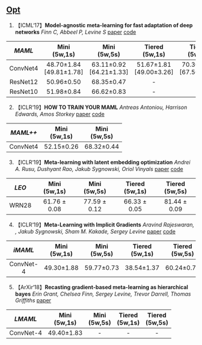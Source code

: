 ## [Opt](#content)

1. 【ICML‘17】**Model-agnostic meta-learning for fast adaptation of deep networks**
*Finn C, Abbeel P, Levine S*
[paper](http://proceedings.mlr.press/v70/finn17a/finn17a.pdf)
[code](http://github.com/cbfinn/maml)

|*MAML*| Mini<br>(5w,1s) | Mini<br>(5w,5s) | Tiered<br>(5w,1s) | Tiered<br>(5w,5s) |CIFARFS<br>(5w,1s) | CIFARFS<br>(5w,5s) | CUB<br>(5w,1s) | CUB<br>(5w,5s) |CIFAR100<br>(5w,1s) | CIFAR100<br>(5w,5s) |FC100<br>(5w,1s) | FC100<br>(5w,5s) | Omn<br>(5w,1s) | Omn<br>(5w,5s) |
|:------:|:------:|:------:|:------:|:------:|:------:|:------:|:------:|:------:|:------:|:------:|:------:|:------:|:------:|:------:|
|ConvNet4|48.70±1.84<br>[49.81±1.78]|63.11±0.92<br>[64.21±1.33]|51.67±1.81<br>[49.00±3.26]|70.30±0.08<br>[67.56±1.80]|58.90±1.90<br>[57.06±3.83]|71.50±1.00<br>[72.24±1.71]|47.85±0.22<br>[53.31±1.77]|64.77±0.20<br>[69.88±1.47]|-|-|37.63±2.23]|[49.14±1.58]|98.70±0.40<br>[97.13±1.25]|99.90±0.10<br>[99.23±0.40]|
|ResNet12|50.96±0.50|68.35±0.47|-|-|-|-|-|-|-|-|-|-|-|-|
|ResNet10|51.98±0.84|66.62±0.83|-|-|-|-|-|-|-|-|-|-|-|-|


2. 【ICLR‘19】**HOW TO TRAIN YOUR MAML**
*Antreas Antoniou, Harrison Edwards, Amos Storkey*
[paper](https://openreview.net/pdf?id=HJGven05Y7)
[code](https://github.com/AntreasAntoniou/HowToTrainYourMAMLPytorch)

|*MAML++*| Mini<br>(5w,1s) | Mini<br>(5w,5s) |
|:------:|:------:|:------:|
|ConvNet4|52.15±0.26|68.32±0.44|



3. 【ICLR‘19】**Meta-learning with latent embedding optimization**
*Andrei A. Rusu, Dushyant Rao, Jakub Sygnowski, Oriol Vinyals*
[paper](https://arxiv.org/pdf/1807.05960)
[code](https://github.com/deepmind/leo)

|*LEO*| Mini<br>(5w,1s) | Mini<br>(5w,5s) |Tiered<br>(5w,1s) | Tiered<br>(5w,5s) |
|:------:|:------:|:------:|:------:|:------:|
|WRN28|61.76 ± 0.08|77.59 ± 0.12|66.33 ± 0.05|81.44 ± 0.09|


4. 【ICLR‘19】**Meta-Learning with Implicit Gradients**
*Aravind Rajeswaran, , Jakub Sygnowski, Sham M. Kakade, Sergey Levine*
[paper](https://proceedings.neurips.cc/paper_files/paper/2019/file/072b030ba126b2f4b2374f342be9ed44-Paper.pdf)
[code](https://github.com/aravindr93/imaml_dev)

|*iMAML*| Mini<br>(5w,1s) | Mini<br>(5w,5s) |Tiered<br>(5w,1s) | Tiered<br>(5w,5s) |
|:------:|:------:|:------:|:------:|:------:|
|ConvNet-4|49.30±1.88|59.77±0.73|38.54±1.37|60.24±0.76|

5. 【ArXir‘18】**Recasting gradient-based meta-learning as hierarchical bayes**
*Erin Grant, Chelsea Finn, Sergey Levine, Trevor Darrell, Thomas Griffiths*
[paper](https://arxiv.org/pdf/1801.08930)

|*LMAML*| Mini<br>(5w,1s) | Mini<br>(5w,5s) |Tiered<br>(5w,1s) | Tiered<br>(5w,5s) |
|:------:|:------:|:------:|:------:|:------:|
|ConvNet-4|49.40±1.83|-|-|-|
